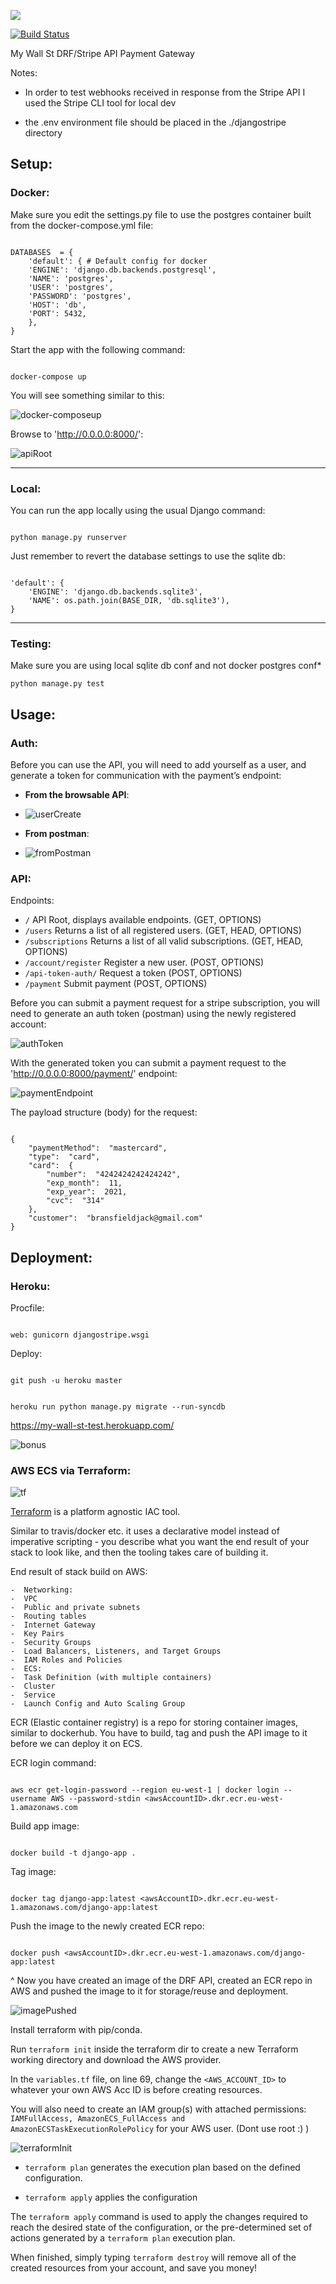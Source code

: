 ![](https://my-wall-st-test.s3-eu-west-1.amazonaws.com/Screen+Shot+2020-12-02+at+1.50.51+pm.png)

[![Build Status](https://travis-ci.com/bransfieldjack/myWallSt.svg?branch=master)](https://travis-ci.com/bransfieldjack/myWallSt)

My Wall St DRF/Stripe API Payment Gateway

Notes:

- In order to test webhooks received in response from the Stripe API I used the Stripe CLI tool for local dev

- the .env environment file should be placed in the ./djangostripe directory

## Setup:

### Docker:

Make sure you edit the settings.py file to use the postgres container built from the docker-compose.yml file:

````

DATABASES  = {
	'default': { # Default config for docker
	'ENGINE': 'django.db.backends.postgresql',
	'NAME': 'postgres',
	'USER': 'postgres',
	'PASSWORD': 'postgres',
	'HOST': 'db',
	'PORT': 5432,
	},
}

````

Start the app with the following command:

````

docker-compose up

````

You will see something similar to this:

![docker-composeup](https://my-wall-st-test.s3-eu-west-1.amazonaws.com/dockercomposeup.png)

Browse to 'http://0.0.0.0:8000/':

![apiRoot](https://my-wall-st-test.s3-eu-west-1.amazonaws.com/apiRoot.png)

<hr>

### Local:

You can run the app locally using the usual Django command:

````

python manage.py runserver

````

Just remember to revert the database settings to use the sqlite db:

````

'default': {
	'ENGINE': 'django.db.backends.sqlite3',
	'NAME': os.path.join(BASE_DIR, 'db.sqlite3'),
}

````

<hr>

### Testing:
Make sure you are using local sqlite db conf and not docker postgres conf*
````
python manage.py test
````

## Usage:

### Auth:

Before you can use the API, you will need to add yourself as a user, and generate a token for communication with the payment’s endpoint:

- **From the browsable API**:

- ![userCreate](https://my-wall-st-test.s3-eu-west-1.amazonaws.com/userCreate.png)

- **From postman**:

- ![fromPostman](https://my-wall-st-test.s3-eu-west-1.amazonaws.com/fromPostman.png)

### API:

Endpoints:

- `/` API Root, displays available endpoints. (GET, OPTIONS) 
- `/users` Returns a list of all registered users. (GET, HEAD, OPTIONS)
- `/subscriptions` Returns a list of all valid subscriptions. (GET, HEAD, OPTIONS) 
- `/account/register` Register a new user. (POST, OPTIONS) 
- `/api-token-auth/` Request a token (POST, OPTIONS) 
- `/payment` Submit payment (POST, OPTIONS) 

Before you can submit a payment request for a stripe subscription, you will need to generate an auth token  (postman) using the newly registered account:

![authToken](https://my-wall-st-test.s3-eu-west-1.amazonaws.com/authToken.png)

With the generated token you can submit a payment request to the 'http://0.0.0.0:8000/payment/' endpoint:

![paymentEndpoint](https://my-wall-st-test.s3-eu-west-1.amazonaws.com/paymentEndpoint.png)

The payload structure (body) for the request:

````

{
	"paymentMethod":  "mastercard",
	"type":  "card",
	"card":  {
		"number":  "4242424242424242",
		"exp_month":  11,
		"exp_year":  2021,
		"cvc":  "314"
	},
	"customer":  "bransfieldjack@gmail.com"
}

````

## Deployment:

### Heroku:

Procfile:

````

web: gunicorn djangostripe.wsgi

````

Deploy:

````

git push -u heroku master

````

````

heroku run python manage.py migrate --run-syncdb

````

https://my-wall-st-test.herokuapp.com/

![bonus](https://media.giphy.com/media/KfSgzIWDrFe57CHw6z/giphy.gif)

### AWS ECS via Terraform:

![tf](https://my-wall-st-test.s3-eu-west-1.amazonaws.com/Screen+Shot+2020-12-02+at+3.07.35+pm.png)

[Terraform](https://www.terraform.io/) is a platform agnostic IAC tool.

Similar to travis/docker etc. it uses a declarative model instead of imperative scripting - you describe what you want the end result of your stack to look like, and then the tooling takes care of building it.

End result of stack build on AWS:

````
-  Networking:
-  VPC
-  Public and private subnets
-  Routing tables
-  Internet Gateway
-  Key Pairs
-  Security Groups
-  Load Balancers, Listeners, and Target Groups
-  IAM Roles and Policies
-  ECS:
-  Task Definition (with multiple containers)
-  Cluster
-  Service
-  Launch Config and Auto Scaling Group
````

ECR (Elastic container registry) is a repo for storing container images, similar to dockerhub. You have to build, tag and push the API image to it before we can deploy it on ECS.

ECR login command:

````

aws ecr get-login-password --region eu-west-1 | docker login --username AWS --password-stdin <awsAccountID>.dkr.ecr.eu-west-1.amazonaws.com

````

Build app image:

````

docker build -t django-app .

````

Tag image:

````

docker tag django-app:latest <awsAccountID>.dkr.ecr.eu-west-1.amazonaws.com/django-app:latest

````

Push the image to the newly created ECR repo:

````

docker push <awsAccountID>.dkr.ecr.eu-west-1.amazonaws.com/django-app:latest

````

^ Now you have created an image of the DRF API, created an ECR repo in AWS and pushed the image to it for storage/reuse and deployment.

![imagePushed](https://my-wall-st-test.s3-eu-west-1.amazonaws.com/imagePushed.png)

Install terraform with pip/conda.

Run `terraform init` inside the terraform dir to create a new Terraform working directory and download the AWS provider.

In the `variables.tf` file, on line 69, change the `<AWS_ACCOUNT_ID>` to whatever your own AWS Acc ID is before creating resources.

You will also need to create an IAM group(s) with attached permissions: `IAMFullAccess, AmazonECS_FullAccess and AmazonECSTaskExecutionRolePolicy` for your AWS user. (Dont use root :) )

![terraformInit](https://my-wall-st-test.s3-eu-west-1.amazonaws.com/terraformInit.png)

- `terraform plan` generates the execution plan based on the defined configuration.

- `terraform apply` applies the configuration

The `terraform apply` command is used to apply the changes required to reach the desired state of the configuration, or the pre-determined set of actions generated by a `terraform plan` execution plan.

When finished, simply typing `terraform destroy` will remove all of the created resources from your account, and save you money!

